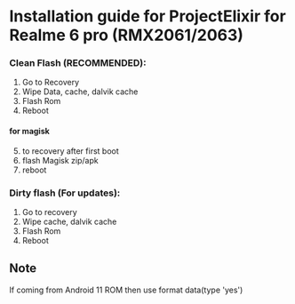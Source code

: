 # Installation guide for ProjectElixir for Realme 6 pro (RMX2061/2063)

### Clean Flash (RECOMMENDED):
1. Go to Recovery
2. Wipe Data, cache, dalvik cache
3. Flash Rom
4. Reboot

#### for magisk
5. to recovery after first boot
6. flash Magisk zip/apk
7. reboot

### Dirty flash (For updates):
1. Go to recovery
2. Wipe cache, dalvik cache
3. Flash Rom
4. Reboot

## Note
If coming from Android 11 ROM then use format data(type 'yes')
